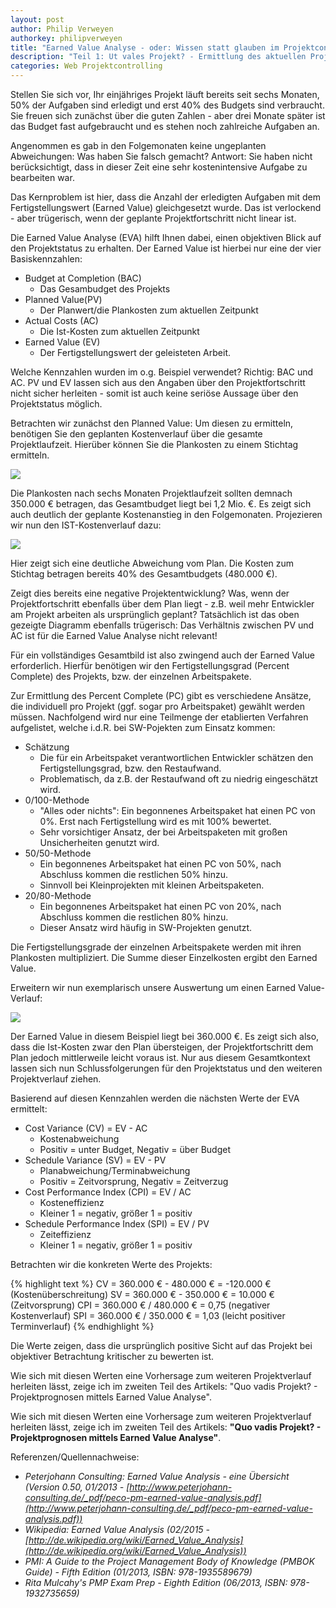 ```yaml
---
layout: post
author: Philip Verweyen
authorkey: philipverweyen
title: "Earned Value Analyse - oder: Wissen statt glauben im Projektcontrolling"
description: "Teil 1: Ut vales Projekt? - Ermittlung des aktuellen Projektstatus mit Hilfe der Earned Value Analyse"
categories: Web Projektcontrolling
---
```

Stellen Sie sich vor, Ihr einjähriges Projekt läuft bereits seit sechs Monaten, 50% der Aufgaben sind erledigt und erst 40% des Budgets sind verbraucht.
Sie freuen sich zunächst über die guten Zahlen - aber drei Monate später ist das Budget fast aufgebraucht und es stehen noch zahlreiche Aufgaben an.

Angenommen es gab in den Folgemonaten keine ungeplanten Abweichungen: Was haben Sie falsch gemacht?
Antwort: Sie haben nicht berücksichtigt, dass in dieser Zeit eine sehr kostenintensive Aufgabe zu bearbeiten war.

Das Kernproblem ist hier, dass die Anzahl der erledigten Aufgaben mit dem Fertigstellungswert (Earned Value) gleichgesetzt wurde. Das ist verlockend - aber trügerisch, wenn der geplante Projektfortschritt nicht linear ist.

Die Earned Value Analyse (EVA) hilft Ihnen dabei, einen objektiven Blick auf den Projektstatus zu erhalten. Der Earned Value ist hierbei nur eine der vier Basiskennzahlen:

 - Budget at Completion (BAC)
   - Das Gesambudget des Projekts
 - Planned Value(PV)
   - Der Planwert/die Plankosten zum aktuellen Zeitpunkt
 - Actual Costs (AC)
   - Die Ist-Kosten zum aktuellen Zeitpunkt
 - Earned Value (EV)
   - Der Fertigstellungswert der geleisteten Arbeit.

Welche Kennzahlen wurden im o.g. Beispiel verwendet? Richtig: BAC und AC.
PV und EV lassen sich aus den Angaben über den Projektfortschritt nicht sicher herleiten - somit ist auch keine seriöse Aussage über den Projektstatus möglich.

Betrachten wir zunächst den Planned Value: Um diesen zu ermitteln, benötigen Sie den geplanten Kostenverlauf über die gesamte Projektlaufzeit. Hierüber können Sie die Plankosten zu einem Stichtag ermitteln.

<img src="{{site.baseurl}}/images/2015/2015-02-20-eva1.png"/>

Die Plankosten nach sechs Monaten Projektlaufzeit sollten demnach 350.000 € betragen, das Gesamtbudget liegt bei 1,2 Mio. €.
Es zeigt sich auch deutlich der geplante Kostenanstieg in den Folgemonaten.
Projezieren wir nun den IST-Kostenverlauf dazu:

<img src="{{site.baseurl}}/images/2015/2015-02-20-eva2.png"/>

Hier zeigt sich eine deutliche Abweichung vom Plan. Die Kosten zum Stichtag betragen bereits 40% des Gesamtbudgets (480.000 €).

Zeigt dies bereits eine negative Projektentwicklung? Was, wenn der Projektfortschritt ebenfalls über dem Plan liegt - z.B. weil mehr Entwickler am Projekt arbeiten als ursprünglich geplant?
Tatsächlich ist das oben gezeigte Diagramm ebenfalls trügerisch: Das Verhältnis zwischen PV und AC ist für die Earned Value Analyse nicht relevant!

Für ein vollständiges Gesamtbild ist also zwingend auch der Earned Value erforderlich. Hierfür benötigen wir den Fertigstellungsgrad (Percent Complete) des Projekts, bzw. der einzelnen Arbeitspakete.

Zur Ermittlung des Percent Complete (PC) gibt es verschiedene Ansätze, die individuell pro Projekt (ggf. sogar pro Arbeitspaket) gewählt werden müssen.
Nachfolgend wird nur eine Teilmenge der etablierten Verfahren aufgelistet, welche i.d.R. bei SW-Pojekten zum Einsatz kommen:

 - Schätzung
   - Die für ein Arbeitspaket verantwortlichen Entwickler schätzen den Fertigstellungsgrad, bzw. den Restaufwand.
   - Problematisch, da z.B. der Restaufwand oft zu niedrig eingeschätzt wird.
 - 0/100-Methode
   - "Alles oder nichts": Ein begonnenes Arbeitspaket hat einen PC von 0%. Erst nach Fertigstellung wird es mit 100% bewertet.
   - Sehr vorsichtiger Ansatz, der bei Arbeitspaketen mit großen Unsicherheiten genutzt wird.
 - 50/50-Methode
   - Ein begonnenes Arbeitspaket hat einen PC von 50%, nach Abschluss kommen die restlichen 50% hinzu.
   - Sinnvoll bei Kleinprojekten mit kleinen Arbeitspaketen.
 - 20/80-Methode
   - Ein begonnenes Arbeitspaket hat einen PC von 20%, nach Abschluss kommen die restlichen 80% hinzu.
   - Dieser Ansatz wird häufig in SW-Projekten genutzt.

Die Fertigstellungsgrade der einzelnen Arbeitspakete werden mit ihren Plankosten multipliziert. Die Summe dieser Einzelkosten ergibt den Earned Value.

Erweitern wir nun exemplarisch unsere Auswertung um einen Earned Value-Verlauf:

<img src="{{site.baseurl}}/images/2015/2015-02-20-eva3.png"/>

Der Earned Value in diesem Beispiel liegt bei 360.000 €. Es zeigt sich also, dass die Ist-Kosten zwar den Plan übersteigen, der Projektfortschritt dem Plan jedoch mittlerweile leicht voraus ist.
Nur aus diesem Gesamtkontext lassen sich nun Schlussfolgerungen für den Projektstatus und den weiteren Projektverlauf ziehen.

Basierend auf diesen Kennzahlen werden die nächsten Werte der EVA ermittelt:

 - Cost Variance (CV) = EV - AC
   - Kostenabweichung
   - Positiv = unter Budget, Negativ = über Budget
 - Schedule Variance (SV) = EV - PV
   - Planabweichung/Terminabweichung
   - Positiv = Zeitvorsprung, Negativ = Zeitverzug
 - Cost Performance Index (CPI) = EV / AC
   - Kosteneffizienz
   - Kleiner 1 = negativ, größer 1 = positiv
 - Schedule Performance Index (SPI) = EV / PV
   - Zeiteffizienz
   - Kleiner 1 = negativ, größer 1 = positiv
  
Betrachten wir die konkreten Werte des Projekts:

{% highlight text %}
CV = 360.000 € - 480.000 € = -120.000 € (Kostenüberschreitung)
SV = 360.000 € - 350.000 € = 10.000 € (Zeitvorsprung)
CPI = 360.000 € / 480.000 € = 0,75 (negativer Kostenverlauf)
SPI = 360.000 € / 350.000 € = 1,03 (leicht positiver Terminverlauf)
{% endhighlight %}

Die Werte zeigen, dass die ursprünglich positive Sicht auf das Projekt bei objektiver Betrachtung kritischer zu bewerten ist.

Wie sich mit diesen Werten eine Vorhersage zum weiteren Projektverlauf herleiten lässt, zeige ich im zweiten Teil des Artikels: "Quo vadis Projekt? - Projektprognosen mittels Earned Value Analyse".

Wie sich mit diesen Werten eine Vorhersage zum weiteren Projektverlauf herleiten lässt, zeige ich im zweiten Teil des Artikels: **"Quo vadis Projekt? - Projektprognosen mittels Earned Value Analyse"**.

Referenzen/Quellennachweise:

 - *Peterjohann Consulting: Earned Value Analysis - eine Übersicht (Version 0.50, 01/2013 - [http://www.peterjohann-consulting.de/_pdf/peco-pm-earned-value-analysis.pdf](http://www.peterjohann-consulting.de/_pdf/peco-pm-earned-value-analysis.pdf))*
 - *Wikipedia:  Earned Value Analysis (02/2015 - [http://de.wikipedia.org/wiki/Earned_Value_Analysis](http://de.wikipedia.org/wiki/Earned_Value_Analysis))*
 - *PMI: A Guide to the Project Management Body of Knowledge (PMBOK Guide) - Fifth Edition (01/2013, ISBN: 978-1935589679)*
 - *Rita Mulcahy's PMP Exam Prep - Eighth Edition (06/2013, ISBN: 978-1932735659)*